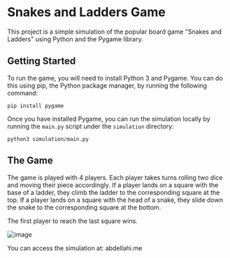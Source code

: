 
Snakes and Ladders Game
=======================
This project is a simple simulation of the popular board game "Snakes and Ladders" using Python and the Pygame library.

Getting Started
---------------
To run the game, you will need to install Python 3 and Pygame. You can do this using pip, the Python package manager, by running the following command:

`pip install pygame`

Once you have installed Pygame, you can run the simulation locally by running the `main.py` script under the `simulation` directory:

`python3 simulation/main.py`

The Game
----------------

The game is played with 4 players. Each player takes turns rolling two dice and moving their piece accordingly. If a player lands on a square with the base of a ladder, they climb the ladder to the corresponding square at the top. If a player lands on a square with the head of a snake, they slide down the snake to the corresponding square at the bottom.

The first player to reach the last square wins.

![image](https://user-images.githubusercontent.com/79083991/236770147-c9222910-43f0-4917-b99e-e95d41ef7148.png)

You can access the simulation at: abdellahi.me

